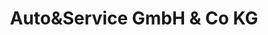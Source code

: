 ---
title: "Auto&Service GmbH & Co KG"
url: /pforzheim/autoundservice-gmbh-und-co-kg/
shop: Autohaus
---